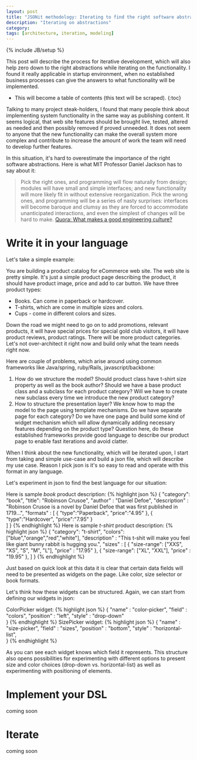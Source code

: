 ```yaml
---
layout: post
title: "JSONit methodology: Iterating to find the right software abstractions"
description: "Iterating on abstractions"
category:
tags: [architecture, iteration, modeling]
---
```

{% include JB/setup %}

This post will describe the process for iterative development, which will also help zero down to the right abstractions while iterating on the functionality. I found it really applicable in startup environment, when no established business processes can give the answers to what functionality will be implemented.

* This will become a table of contents (this text will be scraped).
{:toc}

Talking to many project steak-holders, I found that many people think about implementing system functionality in the same way as publishing content. It seems logical, that web site features should be brought live, tested, altered as needed and then possibly removed if proved unneeded.
It does not seem to anyone that the new functionality can make the overall system more complex and contribute to increase the amount of work the team will need to develop further features.

In this situation, it's hard to overestimate the importance of the right software abstractions.
Here is what MIT Professor Daniel Jackson has to say about it:

>Pick the right ones, and programming will flow naturally from design; modules will have small and simple interfaces; and new functionality will more likely fit in without extensive reorganization. Pick the wrong ones, and programming will be a series of nasty surprises: interfaces will become baroque and clumsy as they are forced to accommodate unanticipated interactions, and even the simplest of changes will be hard to make. <a  target="_blank" href='http://www.quora.com/Software-Engineering/What-makes-a-good-engineering-culture/answer/Edmond-Lau'>Quora: What makes a good engineering culture?</a>


# Write it in your language
Let's take a simple example:

You are building a product catalog for eCommerce web site. The web site is pretty simple.
It's just a simple product page describing the product, it should have product image, price and add to car button.
We have three product types:
  - Books. Can come in paperback or hardcover.
  - T-shirts, which are come in multiple sizes and colors.
  - Cups - come in different colors and sizes.

Down the road we might need to go on to add promotions, relevant products, it will have special prices for special gold club visitors, it will have product reviews, product ratings. There will be more product categories. Let's not over-architect  it right now and build only what the team needs right now.

Here are couple of problems, which arise around using common frameworks like Java/spring, ruby/Rails, javascript/backbone:
1. How do we structure the model? Should product class have t-shirt size property as well as the book author?
Should we have a base product class and a subclass for each product category?  Will we have to create new subclass every time we introduce the new product category?
2. How to structure the presentation layer? We know how to map the model to the page using template mechanisms. Do we have separate page for each category? Do we have one page and build some kind of widget mechanism which will allow dynamically adding necessary features depending on the product type?
Question here, do these established frameworks provide good language to describe our product page to enable fast iterations and avoid clatter.

When I think about the new functionality, which will be iterated upon, I start from taking and simple use-case and build a json file, which will describe my use case. Reason I pick json is it's so easy to read and operate with this format in any language. 

Let's experiment in json to find the best language for our situation:

Here is sample *book* product description:
{% highlight json %}
{
 "category": "book",
 "title": "Robinson Crusoe",
 "author" : "Daniel Defoe",
 "description" : "Robinson Crusoe is a novel by Daniel Defoe that was first published in 1719...",
 "formats" : [
   {
     "type":"Paperback",
     "price":"4.95"
   },
  {
     "type":"Hardcover",
     "price":"7.95"
   }   
   ]
}
{% endhighlight %}
Here is sample *t-shirt* product description:
{% highlight json %}
{
 "category": "t-shirt",
 "colors": ["blue","orange","red","white"],
 "description" : "This t-shit will make you feel like giant bunny rabbit is hugging you.",
 "sizes" : [
   {
    "size-range": ["XXS", "XS", "S", "M", "L"],
    "price" : "17.95"
   },
   {
    "size-range": ["XL", "XXL"],
    "price" : "19.95"
   },
   ]
}
{% endhighlight %}

Just based on quick look at this data it is clear that certain data fields will need to be presented as widgets on the page. Like color, size selector or book formats.

Let's think how these widgets can be structured.
Again, we can start from defining our widgets in json:

ColorPicker widget:
{% highlight json %}
{
  "name" : "color-picker",
  "field" : "colors",
  "position" : "left", 
  "style" : "drop-down"  
}
{% endhighlight %}
SizePicker widget:
{% highlight json %}
{
  "name" : "size-picker",
  "field" : "sizes",
  "position" : "bottom", 
  "style" : "horizontal-list",  
}
{% endhighlight %}

As you can see each widget knows which field it represents.
This structure also opens possibilities for experimenting with different options to present size and color choices (drop-down vs. horizontal-list) as well as experimenting with positioning of elements.

# Implement your DSL
coming soon




# Iterate

coming soon
